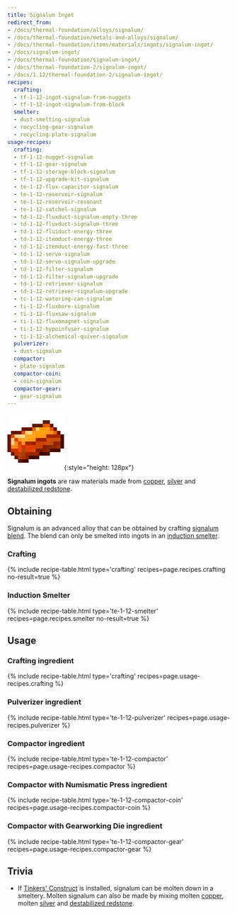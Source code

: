 ```yaml
---
title: Signalum Ingot
redirect_from:
- /docs/thermal-foundation/alloys/signalum/
- /docs/thermal-foundation/metals-and-alloys/signalum/
- /docs/thermal-foundation/items/materials/ingots/signalum-ingot/
- /docs/signalum-ingot/
- /docs/thermal-foundation/signalum-ingot/
- /docs/thermal-foundation-2/signalum-ingot/
- /docs/1.12/thermal-foundation-2/signalum-ingot/
recipes:
  crafting:
  - tf-1-12-ingot-signalum-from-nuggets
  - tf-1-12-ingot-signalum-from-block
  smelter:
  - dust-smelting-signalum
  - recycling-gear-signalum
  - recycling-plate-signalum
usage-recipes:
  crafting:
  - tf-1-12-nugget-signalum
  - tf-1-12-gear-signalum
  - tf-1-12-storage-block-signalum
  - tf-1-12-upgrade-kit-signalum
  - te-1-12-flux-capacitor-signalum
  - te-1-12-reservoir-signalum
  - te-1-12-reservoir-resonant
  - te-1-12-satchel-signalum
  - td-1-12-fluxduct-signalum-empty-three
  - td-1-12-fluxduct-signalum-three
  - td-1-12-fluiduct-energy-three
  - td-1-12-itemduct-energy-three
  - td-1-12-itemduct-energy-fast-three
  - td-1-12-servo-signalum
  - td-1-12-servo-signalum-upgrade
  - td-1-12-filter-signalum
  - td-1-12-filter-signalum-upgrade
  - td-1-12-retriever-signalum
  - td-1-12-retriever-signalum-upgrade
  - tc-1-12-watering-can-signalum
  - ti-1-12-fluxbore-signalum
  - ti-1-12-fluxsaw-signalum
  - ti-1-12-fluxomagnet-signalum
  - ti-1-12-hypoinfuser-signalum
  - ti-1-12-alchemical-quiver-signalum
  pulverizer:
  - dust-signalum
  compactor:
  - plate-signalum
  compactor-coin:
  - coin-signalum
  compactor-gear:
  - gear-signalum
---
```


![Signalum ingot](/assets/images/thermal-foundation-2/ingot-signalum.png){:style="height: 128px"}


**Signalum ingots** are raw materials made from [copper](/docs/1.12/thermal-foundation/copper-ingot/),
[silver](/docs/1.12/thermal-foundation/silver-ingot/) and [destabilized
redstone](/docs/1.12/thermal-foundation/destabilized-redstone/).


Obtaining
---------

Signalum is an advanced alloy that can be obtained by crafting [signalum
blend](/docs/1.12/thermal-foundation/signalum-blend/). The blend can only be smelted into ingots in an
[induction smelter](/docs/1.12/thermal-expansion/induction-smelter/).

### Crafting
{% include recipe-table.html type='crafting' recipes=page.recipes.crafting no-result=true %}

### Induction Smelter
{% include recipe-table.html type='te-1-12-smelter' recipes=page.recipes.smelter no-result=true %}


Usage
-----

### Crafting ingredient
{% include recipe-table.html type='crafting' recipes=page.usage-recipes.crafting %}

### Pulverizer ingredient
{% include recipe-table.html type='te-1-12-pulverizer' recipes=page.usage-recipes.pulverizer %}

### Compactor ingredient
{% include recipe-table.html type='te-1-12-compactor' recipes=page.usage-recipes.compactor %}

### Compactor with Numismatic Press ingredient
{% include recipe-table.html type='te-1-12-compactor-coin' recipes=page.usage-recipes.compactor-coin %}

### Compactor with Gearworking Die ingredient
{% include recipe-table.html type='te-1-12-compactor-gear' recipes=page.usage-recipes.compactor-gear %}


Trivia
------

* If [Tinkers'
  Construct](https://minecraft.curseforge.com/projects/tinkers-construct) is
  installed, signalum can be molten down in a smeltery. Molten signalum can also
  be made by mixing molten [copper](/docs/1.12/thermal-foundation/copper-ingot/), molten
  [silver](/docs/1.12/thermal-foundation/silver-ingot/) and [destabilized
  redstone](/docs/1.12/thermal-foundation/destabilized-redstone/).
